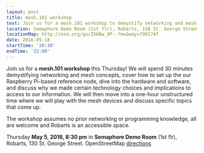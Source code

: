```yaml
---
layout: post
title: mesh.101 workshop
text: Join us for a mesh.101 workshop to demystify networking and mesh concepts.
location: Semaphore Demo Room (1st flr), Robarts, 130 St. George Street  
locationMap: http://osm.org/go/ZX6Bw_XP--?m=&way=7991747
date: 2016-05-18
startTime: '20:30'
endTime: '22:00'
---
```


Join us for a **mesh.101 workshop** this Thursday! We will spend 30 minutes demystifying networking and mesh concepts, cover how to set up the our Raspberry Pi-based reference node, dive into the hardware and software, and discuss why we made certain technology choices and implications to access to our information. We will then move into a one-hour unstructured time where we will play with the mesh devices and discuss specific topics that come up.

The workshop assumes no prior networking or programming knowledge, all are welcome and Robarts is an accessible space.

Thursday **May 5, 2016, 8:30 pm** in **Semaphore Demo Room** (1st flr), Robarts, 130 St. George Street. OpenStreetMap [directions](http://osm.org/go/ZX6Bw_XP--?m=&way=7991747)
